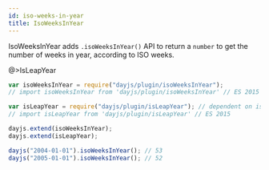 ```yaml
---
id: iso-weeks-in-year
title: IsoWeeksInYear
---
```


IsoWeeksInYear adds `.isoWeeksInYear()` API to return a `number` to get the number of weeks in year, according to ISO weeks.

@>IsLeapYear

```javascript
var isoWeeksInYear = require("dayjs/plugin/isoWeeksInYear");
// import isoWeeksInYear from 'dayjs/plugin/isoWeeksInYear' // ES 2015

var isLeapYear = require("dayjs/plugin/isLeapYear"); // dependent on isLeapYear plugin
// import isLeapYear from 'dayjs/plugin/isLeapYear' // ES 2015

dayjs.extend(isoWeeksInYear);
dayjs.extend(isLeapYear);

dayjs("2004-01-01").isoWeeksInYear(); // 53
dayjs("2005-01-01").isoWeeksInYear(); // 52
```
